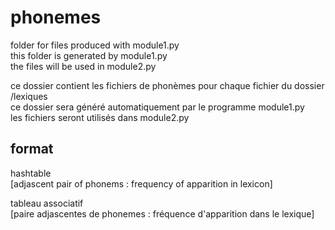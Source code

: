 # phonemes
folder for files produced with module1.py  
this folder is generated by module1.py  
the files will be used in module2.py  
  
ce dossier contient les fichiers de phonèmes pour chaque fichier du dossier /lexiques  
ce dossier sera généré automatiquement par le programme module1.py  
les fichiers seront utilisés dans module2.py  
## format
hashtable  
[adjascent pair of phonems   :   frequency of apparition in lexicon]  
  
tableau associatif  
[paire adjascentes de phonemes   :   fréquence d'apparition dans le lexique]
